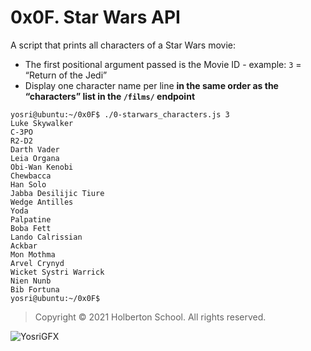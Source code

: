 # 0x0F. Star Wars API
A script that prints all characters of a Star Wars movie:

-   The first positional argument passed is the Movie ID - example:  `3`  = “Return of the Jedi”
-   Display one character name per line  **in the same order as the “characters” list in the  `/films/`  endpoint**

```
yosri@ubuntu:~/0x0F$ ./0-starwars_characters.js 3
Luke Skywalker
C-3PO
R2-D2
Darth Vader
Leia Organa
Obi-Wan Kenobi
Chewbacca
Han Solo
Jabba Desilijic Tiure
Wedge Antilles
Yoda
Palpatine
Boba Fett
Lando Calrissian
Ackbar
Mon Mothma
Arvel Crynyd
Wicket Systri Warrick
Nien Nunb
Bib Fortuna
yosri@ubuntu:~/0x0F$ 
```
> Copyright © 2021 Holberton School. All rights reserved.

![YosriGFX](https://pbs.twimg.com/media/E3YEO7kXwAU9x6x?format=jpg&name=4096x4096)
